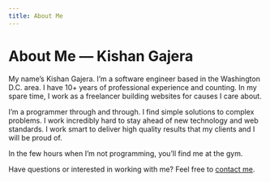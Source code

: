 ```yaml
---
title: About Me
---
```


# About Me — Kishan Gajera

My name’s Kishan Gajera. I’m a software engineer based in the Washington D.C. area. I have 10+ years of professional experience and counting. In my spare time, I work as a freelancer building websites for causes I care about.

I’m a programmer through and through. I find simple solutions to complex problems. I work incredibly hard to stay ahead of new technology and web standards. I work smart to deliver high quality results that my clients and I will be proud of.

In the few hours when I’m not programming, you’ll find me at the gym.

Have questions or interested in working with me? Feel free to [contact me](/contact).
